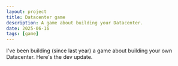 ```yaml
---
layout: project
title: Datacenter game
description: A game about building your Datacenter.
date: 2025-06-16
tags: [game]
---
```


I've been building (since last year) a game about building your own Datacenter. Here's the dev update.
